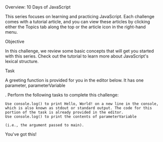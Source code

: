 Overview: 10 Days of JavaScript

This series focuses on learning and practicing JavaScript. Each challenge comes with a tutorial article, and you can view these articles by clicking either the Topics tab along the top or the article icon in the right-hand menu.

Objective

In this challenge, we review some basic concepts that will get you started with this series. Check out the tutorial to learn more about JavaScript's lexical structure.

Task

A greeting function is provided for you in the editor below. It has one parameter, parameterVariable

. Perform the following tasks to complete this challenge:

    Use console.log() to print Hello, World! on a new line in the console, which is also known as stdout or standard output. The code for this portion of the task is already provided in the editor.
    Use console.log() to print the contents of parameterVariable

    (i.e., the argument passed to main).

You've got this!
